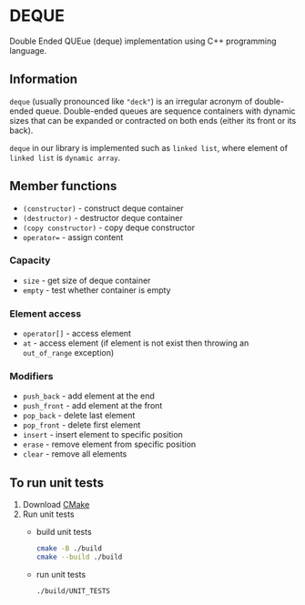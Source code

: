 # DEQUE

Double Ended QUEue (deque) implementation using C++ programming language.

## Information

`deque` (usually pronounced like `"deck"`) is an irregular acronym of double-ended queue. Double-ended queues are sequence containers with dynamic sizes that can be expanded or contracted on both ends (either its front or its back).

`deque` in our library is implemented such as `linked list`, where element of `linked list` is `dynamic array`.

## Member functions

- `(constructor)` - construct deque container
- `(destructor)` - destructor deque container
- `(copy constructor)` - copy deque constructor
- `operator=` - assign content

### Capacity

- `size` - get size of deque container
- `empty` - test whether container is empty

### Element access

- `operator[]` - access element
- `at` - access element (if element is not exist then throwing an `out_of_range` exception)

### Modifiers

- `push_back` - add element at the end
- `push_front` - add element at the front
- `pop_back` -  delete last element
- `pop_front` - delete first element
- `insert` - insert element to specific position
- `erase` - remove element from specific position
- `clear` - remove all elements

## To run unit tests

1. Download [CMake](https://cmake.org/download/)
2. Run unit tests
    - build unit tests

        ```bash
        cmake -B ./build
        cmake --build ./build
        ```

    - run unit tests

        ```bash
        ./build/UNIT_TESTS
        ```
